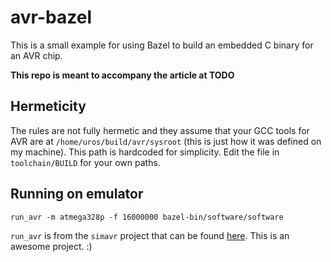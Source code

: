 # avr-bazel

This is a small example for using Bazel to build an embedded C binary for an AVR chip.

**This repo is meant to accompany the article at TODO**

## Hermeticity

The rules are not fully hermetic and they assume that your GCC tools for AVR are at `/home/uros/build/avr/sysroot` (this is just how it was defined on my machine). This path is hardcoded for simplicity. Edit the file in `toolchain/BUILD` for your own paths.

## Running on emulator

```
run_avr -m atmega328p -f 16000000 bazel-bin/software/software
```

`run_avr` is from the `simavr` project that can be found [here](https://github.com/buserror/simavr). This is an awesome project. :)